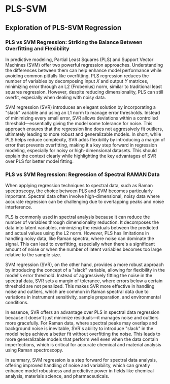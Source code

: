 # PLS-SVM

## Exploration of PLS-SVM Regression

### PLS vs SVM Regression: Striking the Balance Between Overfitting and Flexibility
In predictive modeling, Partial Least Squares (PLS) and Support Vector Machines (SVM) offer two powerful regression approaches. Understanding the differences between them can help enhance model performance while avoiding common pitfalls like overfitting.
PLS regression reduces the number of variables by decomposing input $X$ and output $Y$ matrices, minimizing error through an L2 (Frobenius) norm, similar to traditional least squares regression. However, despite reducing dimensionality, PLS can still overfit, especially when dealing with noisy data. 

SVM regression (SVR) introduces an elegant solution by incorporating a "slack" variable and using an L1 norm to manage error thresholds. Instead of minimizing every small error, SVR allows deviations within a controlled threshold—essentially giving the model some tolerance for noise. This approach ensures that the regression line does not aggressively fit outliers, ultimately leading to more robust and generalizable models.
In short, while PLS helps reduce complexity, SVR adds flexibility by introducing a margin of error that prevents overfitting, making it a key step forward in regression modeling, especially for noisy or high-dimensional datasets.
This should explain the context clearly while highlighting the key advantages of SVR over PLS for better model fitting.

### PLS vs SVM Regression: Regression of Spectral RAMAN Data

When applying regression techniques to spectral data, such as Raman spectroscopy, the choice between PLS and SVM becomes particularly important. Spectral data often involve high-dimensional, noisy data where accurate regression can be challenging due to overlapping peaks and noise interference. 

PLS is commonly used in spectral analysis because it can reduce the number of variables through dimensionality reduction. It decomposes the data into latent variables, minimizing the residuals between the predicted and actual values using the L2 norm. However, PLS has limitations in handling noisy data, like Raman spectra, where noise can dominate the signal. This can lead to overfitting, especially when there's a significant amount of noise or when the number of latent variables becomes too large relative to the sample size.

SVM regression (SVR), on the other hand, provides a more robust approach by introducing the concept of a "slack" variable, allowing for flexibility in the model's error threshold. Instead of aggressively fitting the noise in the spectral data, SVR sets a margin of tolerance, where errors below a certain threshold are not penalized. This makes SVR more effective in handling noise and outliers, which are common in Raman spectral data due to variations in instrument sensitivity, sample preparation, and environmental conditions.

In essence, SVR offers an advantage over PLS in spectral data regression because it doesn't just minimize residuals—it manages noise and outliers more gracefully. For Raman data, where spectral peaks may overlap and background noise is inevitable, SVR's ability to introduce "slack" in the model helps achieve a better fit without overfitting the noise. This leads to more generalizable models that perform well even when the data contain imperfections, which is critical for accurate chemical and material analysis using Raman spectroscopy.

In summary, SVM regression is a step forward for spectral data analysis, offering improved handling of noise and variability, which can greatly enhance model robustness and predictive power in fields like chemical analysis, materials science, and pharmaceuticals.
